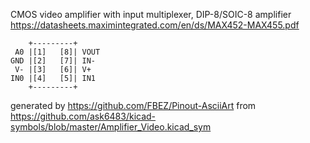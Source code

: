 CMOS video amplifier with input multiplexer, DIP-8/SOIC-8
amplifier
https://datasheets.maximintegrated.com/en/ds/MAX452-MAX455.pdf


	    +---------+
	 A0 |[1]   [8]| VOUT
	GND |[2]   [7]| IN-
	 V- |[3]   [6]| V+
	IN0 |[4]   [5]| IN1
	    +---------+


generated by https://github.com/FBEZ/Pinout-AsciiArt from https://github.com/ask6483/kicad-symbols/blob/master/Amplifier_Video.kicad_sym